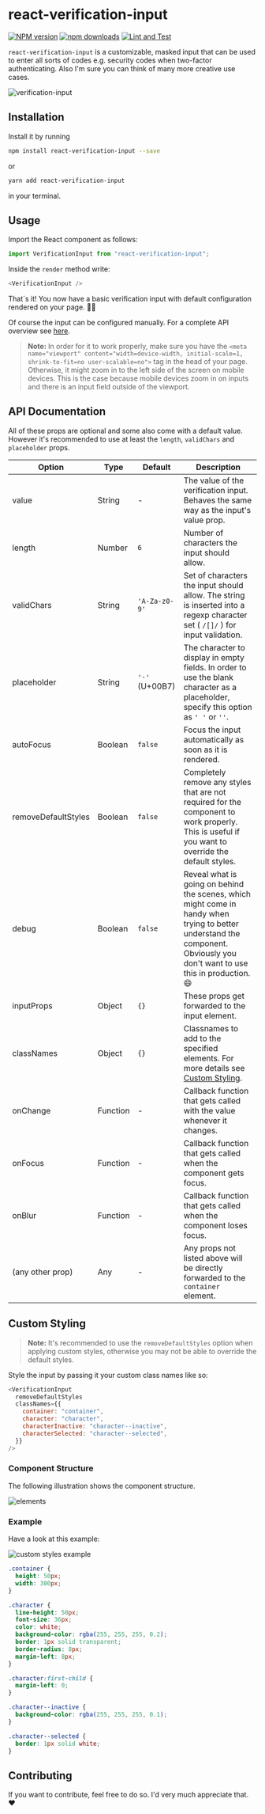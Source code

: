 # react-verification-input

[![NPM version](https://badge.fury.io/js/react-verification-input.svg)](http://badge.fury.io/js/react-verification-input)
[![npm downloads](https://img.shields.io/npm/dm/react-verification-input.svg?style=flat)](https://www.npmjs.com/package/react-verification-input)
[![Lint and Test](https://github.com/andreaswilli/react-verification-input/actions/workflows/main.yml/badge.svg)](https://github.com/andreaswilli/react-verification-input/actions/workflows/main.yml)

`react-verification-input` is a customizable, masked input that can be used to enter all sorts of codes e.g. security codes when two-factor authenticating. Also I'm sure you can think of many more creative use cases.

![verification-input](https://user-images.githubusercontent.com/17298270/120872091-e821d200-c59d-11eb-87f5-729692c6b40a.gif)

## Installation

Install it by running

```bash
npm install react-verification-input --save
```

or

```bash
yarn add react-verification-input
```

in your terminal.

## Usage

Import the React component as follows:

```js
import VerificationInput from "react-verification-input";
```

Inside the `render` method write:

```js
<VerificationInput />
```

That´s it! You now have a basic verification input with default configuration rendered on your page. 🎉😃

Of course the input can be configured manually. For a complete API overview see [here](#api-documentation).

> **Note:** In order for it to work properly, make sure you have the `<meta name="viewport" content="width=device-width, initial-scale=1, shrink-to-fit=no user-scalable=no">` tag in the head of your page. Otherwise, it might zoom in to the left side of the screen on mobile devices. This is the case because mobile devices zoom in on inputs and there is an input field outside of the viewport.

## API Documentation

All of these props are optional and some also come with a default value. However it's recommended to use at least the `length`, `validChars` and `placeholder` props.

| Option              | Type     | Default        | Description                                                                                                                                                                 |
| ------------------- | -------- | -------------- | --------------------------------------------------------------------------------------------------------------------------------------------------------------------------- |
| value               | String   | -              | The value of the verification input. Behaves the same way as the input's value prop.                                                                                        |
| length              | Number   | `6`            | Number of characters the input should allow.                                                                                                                                |
| validChars          | String   | `'A-Za-z0-9'`  | Set of characters the input should allow. The string is inserted into a regexp character set ( `/[]/` ) for input validation.                                               |
| placeholder         | String   | `'·'` (U+00B7) | The character to display in empty fields. In order to use the blank character as a placeholder, specify this option as `' '` or `''`.                                       |
| autoFocus           | Boolean  | `false`        | Focus the input automatically as soon as it is rendered.                                                                                                                    |
| removeDefaultStyles | Boolean  | `false`        | Completely remove any styles that are not required for the component to work properly. This is useful if you want to override the default styles.                           |
| debug               | Boolean  | `false`        | Reveal what is going on behind the scenes, which might come in handy when trying to better understand the component. Obviously you don't want to use this in production. 😄 |
| inputProps          | Object   | `{}`           | These props get forwarded to the input element.                                                                                                                             |
| classNames          | Object   | `{}`           | Classnames to add to the specified elements. For more details see [Custom Styling](#custom-styling).                                                                        |
| onChange            | Function | -              | Callback function that gets called with the value whenever it changes.                                                                                                      |
| onFocus             | Function | -              | Callback function that gets called when the component gets focus.                                                                                                           |
| onBlur              | Function | -              | Callback function that gets called when the component loses focus.                                                                                                          |
| (any other prop)    | Any      | -              | Any props not listed above will be directly forwarded to the `container` element.                                                                                           |

## Custom Styling

> **Note:** It's recommended to use the `removeDefaultStyles` option when applying custom styles, otherwise you may not be able to override the default styles.

Style the input by passing it your custom class names like so:

```js
<VerificationInput
  removeDefaultStyles
  classNames={{
    container: "container",
    character: "character",
    characterInactive: "character--inactive",
    characterSelected: "character--selected",
  }}
/>
```

### Component Structure

The following illustration shows the component structure.

![elements](https://user-images.githubusercontent.com/17298270/120887724-d61f4e00-c5f4-11eb-9971-0fc2f4ff9982.png)

### Example

Have a look at this example:

![custom styles example](https://user-images.githubusercontent.com/17298270/120889453-8d1fc780-c5fd-11eb-9cc9-5cf463dec16c.png)

```css
.container {
  height: 50px;
  width: 300px;
}

.character {
  line-height: 50px;
  font-size: 36px;
  color: white;
  background-color: rgba(255, 255, 255, 0.2);
  border: 1px solid transparent;
  border-radius: 8px;
  margin-left: 8px;
}

.character:first-child {
  margin-left: 0;
}

.character--inactive {
  background-color: rgba(255, 255, 255, 0.1);
}

.character--selected {
  border: 1px solid white;
}
```

## Contributing

If you want to contribute, feel free to do so. I'd very much appreciate that. ❤️
